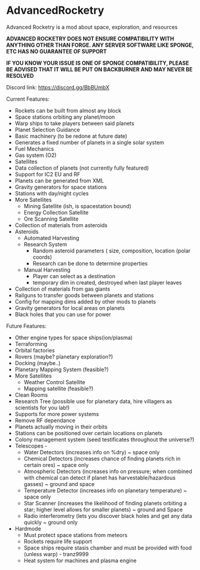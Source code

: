 # AdvancedRocketry
Advanced Rocketry is a mod about space, exploration, and resources

<b>ADVANCED ROCKETRY DOES NOT ENSURE COMPATIBILITY WITH ANYTHING OTHER THAN FORGE. ANY SERVER SOFTWARE LIKE SPONGE, ETC HAS NO GUARANTEE OF SUPPORT</b> 

<b>IF YOU KNOW YOUR ISSUE IS ONE OF SPONGE COMPATIBILITY, PLEASE BE ADVISED THAT IT WILL BE PUT ON BACKBURNER AND MAY NEVER BE RESOLVED</b>

Discord link: https://discord.gg/BbBUmbX

Current Features:



 - Rockets can be built from almost any block
 - Space stations orbiting any planet/moon
 - Warp ships to take players between said planets
 - Planet Selection Guidance
 - Basic machinery (to be redone at future date)
 - Generates a fixed number of planets in a single solar system
 - Fuel Mechanics
 - Gas system (O2)
 - Satellites
 - Data collection of planets (not currently fully featured)
 - Support for IC2 EU and RF
 - Planets can be generated from XML
 - Gravity generators for space stations
 - Stations with day/night cycles
 - More Satellites
   - Mining Satellite (ish, is spacestation bound)
   - Energy Collection Satellite
   - Ore Scanning Satellite
 - Collection of materials from asteroids
 - Asteroids
   - Automated Harvesting
   - Research System
      - Random asteroid parameters ( size, composition, location (polar coords)
      - Research can be done to determine properties
   - Manual Harvesting
      - Player can select as a destination
      - temporary dim in created, destroyed when last player leaves
 - Collection of materials from gas giants
 - Railguns to transfer goods between planets and stations
 - Config for mapping dims added by other mods to planets
 - Gravity generators for local areas on planets
 - Black holes that you can use for power



Future Features:

 - Other engine types for space ships(ion/plasma)
 - Terraforming
 - Orbital factories
 - Rovers (maybe? planetary exploration?)
 - Docking (maybe..)
 - Planetary Mapping System (feasible?)
 - More Satellites
   - Weather Control Satellite
   - Mapping satellite (feasible?)
 - Clean Rooms
 - Research Tree (possible use for planetary data, hire villagers as scientists for you lab!)
 - Supports for more power systems
 - Remove RF dependance
 - Planets actually moving in their orbits
 - Stations can be positioned over certain locations on planets
 - Colony management system (seed testificates throughout the universe?)
 - Telescopes - 
   - Water Detectors (increases info on %dry) ~ space only
   - Chemical Detectors (increases chance of finding planets rich in certain ores) ~ space only
   - Atmospheric Detectors (increases info on pressure; when combined with chemical can detect if planet has harvestable/hazardous gasses) ~ ground and space 
   - Temperature Detector (increases info on planetary temperature) ~ space only
   - Star Scanner (increases the likelihood of finding planets orbiting a star; higher level allows for smaller planets) ~ ground and Space
   - Radio interferometry (lets you discover black holes and get any data quickly  ~ ground only
 - Hardmode
   - Must protect space stations from meteors
   - Rockets require life support
   - Space ships require stasis chamber and must be provided with food (unless warp)  -  tranz9999
   - Heat system for machines and plasma engine
